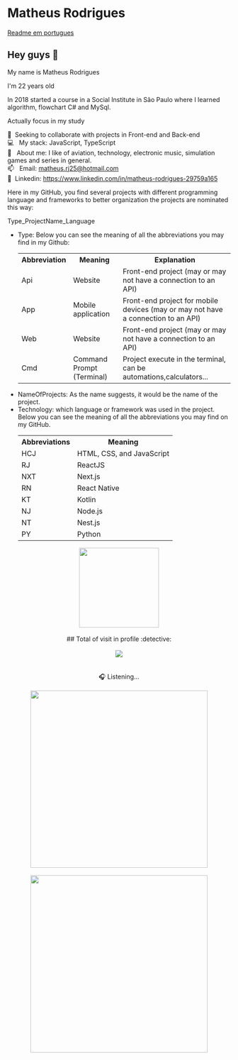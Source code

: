 <h1>Matheus Rodrigues</h1>

<a href="/README.MD">Readme em portugues</a>

<h2>Hey guys 👋</h2>
<p style="margin-bottom:5px">My name is Matheus Rodrigues</p>
<p style="margin-bottom:5px">I'm 22 years old</p>
<p style="margin-bottom:5px">In 2018 started a course in a Social Institute in São Paulo where I learned algorithm, flowchart C# and MySql.</p>

<p>Actually focus in my study</p>

:purple_heart: &nbsp;Seeking to collaborate with projects in Front-end and Back-end </br>
:computer: &nbsp; My stack: JavaScript, TypeScript </br>
💬  &nbsp; About me: I like of aviation, technology, electronic music, simulation games and series in general.</br>
📫 &nbsp; Email: matheus.rj25@hotmail.com</br>
💙 &nbsp;Linkedin: https://www.linkedin.com/in/matheus-rodrigues-29759a165 </br>
  <p>Here in my GitHub, you find several projects with different programming language and frameworks to better organization the projects are nominated this way: </p>

 Type_ProjectName_Language
 
 <ul>
  <li>Type: Below you can see the meaning of all the abbreviations you may find in my Github:
  </br>
  <table>
    <tr>
      <th>Abbreviation</th>
      <th>Meaning</th>
      <th>Explanation</th>
    </tr>
    <tr>
      <td>Api</td>
      <td>Website</td>
      <td>Front-end project (may or may not have a connection to an API)</td>
    </tr>
    <tr>
      <td>App</td>
      <td>Mobile application</td>
      <td>Front-end project for mobile devices (may or may not have a connection to an API)</td>
    </tr>
    <tr>
      <td>Web</td>
      <td>Website</td>
      <td>Front-end project (may or may not have a connection to an API)</td>
    </tr>
    <tr>
      <td>Cmd</td>
      <td>Command Prompt (Terminal)</td>
      <td>Project execute in the terminal, can be automations,calculators... </td>
    </tr>
    </table>
  </li>
  <li>NameOfProjects: As the name suggests, it would be the name of the project.</li>
<li>
  Technology: which language or framework was used in the project. Below you can see the meaning of all the abbreviations you may find on my GitHub.
  </br>
  <table>
      <tr>
        <th>Abbreviations</th>
        <th>Meaning</th>
      </tr>
      <tr>
        <td>HCJ</td>
        <td>HTML, CSS, and JavaScript</td>
      </tr>
      <tr>
        <td>RJ</td>
        <td>ReactJS</td>
      </tr>
      <tr>
        <td>NXT</td>
        <td>Next.js</td>
      </tr>
      <tr>
        <td>RN</td>
        <td>React Native</td>
      </tr>
      <tr>
        <td>KT</td>
        <td>Kotlin</td>
      </tr>
      <tr>
        <td>NJ</td>
        <td>Node.js</td>
      </tr>
      <tr>
        <td>NT</td>
        <td>Nest.js</td>
      </tr>
      <tr>
        <td>PY</td>
        <td>Python</td>
      </tr>
  </table>
  </li>
 </ul>
 
 <div align="center">
  <img height="180em" src="https://github-readme-stats.vercel.app/api/top-langs/?username=matheusrodri&layout=compact&langs_count=7&theme=dark"/>
 <br>
 <br>
  ## Total of visit in profile :detective: 
 <br>
 <br>
    <img alingn="center" src="https://profile-counter.glitch.me/matheusrodri/count.svg" />
 <br>
 <br>
 <br>
 🎧 Listening...
 <br>
 <br>
 <img height="400em" src="https://spotify-github-profile.vercel.app/api/view?uid=314uddgfqeeqaepps3neyzceid7a&cover_image=true&theme=default&bar_color_cover=false"/>
 <br>
 <br>
 <img height="400em" src="https://github-readme-stats.vercel.app/api/wakatime?username=mathrodri25&layout=compact"/>
</div>
